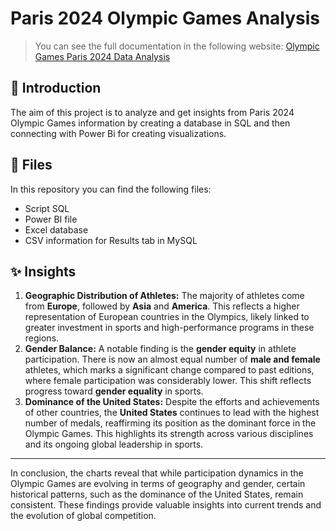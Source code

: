 Paris 2024 Olympic Games Analysis
=============



> You can see the full documentation in the following website: <a href="https://hilarious-writer-7f1.notion.site/Olympic-Games-Paris-2024-Data-Analysis-18e7d88a1fc98000bc3ec2ab9155ef69" target="_blank">Olympic Games Paris 2024 Data Analysis</a>
>


🚀 Introduction
-------------
The aim of this project is to analyze and get insights from Paris 2024 Olympic Games information by creating a database in SQL and then connecting with Power Bi for creating visualizations. 


📌 Files
-------------
In this repository you can find the following files:

* Script SQL
* Power BI file
* Excel database
* CSV information for Results tab in MySQL


✨ Insights
-------------
1. **Geographic Distribution of Athletes:** The majority of athletes come from **Europe**, followed by **Asia** and **America**. This reflects a higher representation of European countries in the Olympics, likely linked to greater investment in sports and high-performance programs in these regions.
2. **Gender Balance:** A notable finding is the **gender equity** in athlete participation. There is now an almost equal number of **male and female** athletes, which marks a significant change compared to past editions, where female participation was considerably lower. This shift reflects progress toward **gender equality** in sports.
3. **Dominance of the United States:** Despite the efforts and achievements of other countries, the **United States** continues to lead with the highest number of medals, reaffirming its position as the dominant force in the Olympic Games. This highlights its strength across various disciplines and its ongoing global leadership in sports.
   
-------------
In conclusion, the charts reveal that while participation dynamics in the Olympic Games are evolving in terms of geography and gender, certain historical patterns, such as the dominance of the United States, remain consistent. These findings provide valuable insights into current trends and the evolution of global competition.
